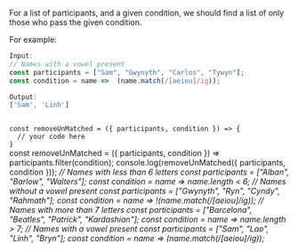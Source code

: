 For a list of participants, and a given condition, we should find a list of only those who pass the given condition.

For example:
```js
Input:
// Names with a vowel present
const participants = ["Sam", "Gwynyth", "Carlos", "Tywyn"];
const condition = name =>  (name.match(/[aeiou]/ig));

Output:
['Sam', 'Linh']
```

<codeblock language="javascript" type="exercise" testMode="multipleInput">
<code>
const removeUnMatched = ({ participants, condition }) => {
  // your code here
}
</code>

<solution>
const removeUnMatched = ({ participants, condition }) =>
  participants.filter(condition);
</solution>

<testcases>
<caller>
console.log(removeUnMatched({ participants, condition }));
</caller>
<testcase>
<i>
// Names with less than 6 letters
const participants = ["Alban", "Barlow", "Walters"];
const condition = name => name.length < 6;
</i>
</testcase>
<testcase>
<i>
// Names without a vowel present
const participants = ["Gwynyth", "Ryn", "Cyndy", "Rahmath"];
const condition = name =>  !(name.match(/[aeiou]/ig));
</i>
</testcase>
<testcase>
<i>
// Names with more than 7 letters
const participants = ["Barcelona", "Beatles", "Patrick", "Kardashian"];
const condition = name => name.length > 7;
</i>
</testcase>
<testcase>
<i>
// Names with a vowel present
const participants = ["Sam", "Lao", "Linh", "Bryn"];
const condition = name =>  (name.match(/[aeiou]/ig));
</i>
</testcase>
</testcases>
</codeblock>
